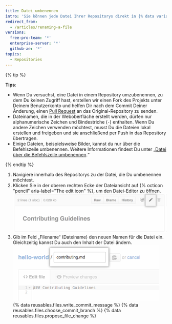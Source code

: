```yaml
---
title: Datei umbenennen
intro: 'Sie können jede Datei Ihrer Repositorys direkt in {% data variables.product.product_name %} umbenennen. Dabei kannst Du die Datei nicht nur umbenennen, sondern auch [an einen anderen Speicherort verschieben](/articles/moving-a-file-to-a-new-location).'
redirect_from:
  - /articles/renaming-a-file
versions:
  free-pro-team: '*'
  enterprise-server: '*'
  github-ae: '*'
topics:
  - Repositories
---
```


{% tip %}

**Tips**:

- Wenn Du versuchst, eine Datei in einem Repository umzubenennen, zu dem Du keinen Zugriff hast, erstellen wir einen Fork des Projekts unter Deinem Benutzerkonto und helfen Dir nach dem Commit Deiner Änderung, einen [Pull Request](/articles/about-pull-requests) an das Original-Repository zu senden.
- Dateinamen, die in der Weboberfläche erstellt werden, dürfen nur alphanumerische Zeichen und Bindestriche (`-`) enthalten. Wenn Du andere Zeichen verwenden möchtest, musst Du die Dateien lokal erstellen und freigeben und sie anschließend per Push in das Repository übertragen.
- Einige Dateien, beispielsweise Bilder, kannst du nur über die Befehlszeile umbenennen. Weitere Informationen findest Du unter „[Datei über die Befehlszeile umbenennen](/articles/renaming-a-file-using-the-command-line).“

{% endtip %}

1. Navigiere innerhalb des Repositorys zu der Datei, die Du umbenennen möchtest.
2. Klicken Sie in der oberen rechten Ecke der Dateiansicht auf {% octicon "pencil" aria-label="The edit icon" %}, um den Datei-Editor zu öffnen. ![Symbol „Edit file" (Bearbeiten einer Datei)](/assets/images/help/repository/edit-file-icon.png)
3. Gib im Feld „Filename“ (Dateiname) den neuen Namen für die Datei ein. Gleichzeitig kannst Du auch den Inhalt der Datei ändern. ![Einen Dateinamen bearbeiten](/assets/images/help/repository/changing-file-name.png)
{% data reusables.files.write_commit_message %}
{% data reusables.files.choose_commit_branch %}
{% data reusables.files.propose_file_change %}
